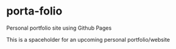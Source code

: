 # porta-folio
Personal portfolio site using Github Pages

This is a spaceholder for an upcoming personal portfolio/website
